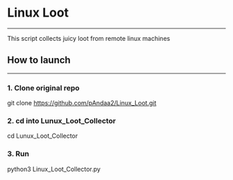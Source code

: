 # Linux Loot
___
This script collects juicy loot from remote linux machines

## How to launch
___
### 1. Clone original repo
git clone https://github.com/pAndaa2/Linux_Loot.git

### 2. cd into Lunux_Loot_Collector
cd Lunux_Loot_Collector

### 3. Run
python3 Linux_Loot_Collector.py